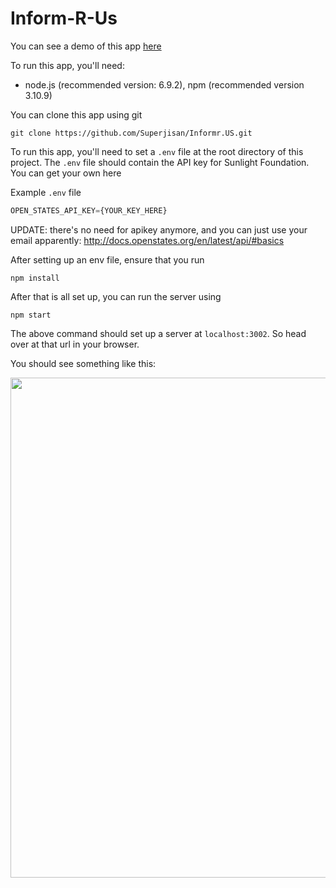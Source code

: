 # Inform-R-Us

You can see a demo of this app [here](https://www.informr.us)

To run this app, you'll need:

 * node.js (recommended version: 6.9.2), npm (recommended version 3.10.9)

You can clone this app using git

```
git clone https://github.com/Superjisan/Informr.US.git
```

To run this app, you'll need to set a `.env` file at the root directory of this project. The `.env` file should contain the API key for Sunlight Foundation. You can get your own here

Example `.env` file

```javascript
OPEN_STATES_API_KEY={YOUR_KEY_HERE}
```

UPDATE: there's no need for apikey anymore, and you can just use your email apparently: http://docs.openstates.org/en/latest/api/#basics

After setting up an env file, ensure that you run

```
npm install
```

After that is all set up, you can run the server using

```
npm start
```

The above command should set up a server at `localhost:3002`. So head over at that url in your browser.

You should see something like this:

<img src="https://raw.githubusercontent.com/superjisan/InformRU/master/informRUDemo.gif" width="800">